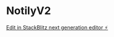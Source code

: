 # NotilyV2

[Edit in StackBlitz next generation editor ⚡️](https://stackblitz.com/~/github.com/scoshields/NotilyV2)
